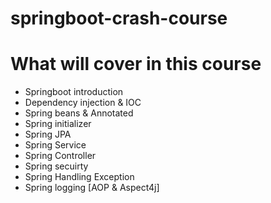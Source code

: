 # springboot-crash-course

# What will cover in  this course

* Springboot introduction
* Dependency injection & IOC
* Spring beans & Annotated
* Spring initializer
* Spring JPA 
* Spring Service
* Spring Controller
* Spring secuirty
* Spring Handling Exception
* Spring logging [AOP & Aspect4j]
